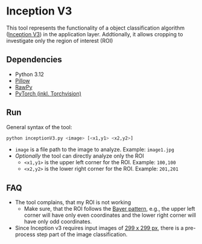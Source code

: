 
# Inception V3

This tool represents the functionality of a object classification algorithm ([Inception V3](https://docs.pytorch.org/vision/main/models/generated/torchvision.models.inception_v3.html#torchvision.models.inception_v3)) in the application layer. Addtionally, it allows cropping to investigate only the region of interest (ROI)

## Dependencies
* Python 3.12
* [Pillow](https://pypi.org/project/pillow/)
* [RawPy](https://pypi.org/project/rawpy/)
* [PyTorch (inkl. Torchvision)](https://pytorch.org/get-started/locally/)


## Run
General syntax of the tool:

```bash
python inceptionV3.py <image> [<x1,y1> <x2,y2>]
```

* `image` is a file path to the image to analyze. Example: `image1.jpg`
* _Optionally_ the tool can directly analyze only the ROI
    * `<x1,y1>` is the upper left corner for the ROI. Example: `100,100`
    * `<x2,y2>` is the lower right corner for the ROI. Example: `201,201`

## FAQ
* The tool complains, that my ROI is not working
    * Make sure, that the ROI follows the [Bayer pattern](https://en.wikipedia.org/wiki/Bayer_filter), e.g., the upper left corner will have only even coordinates and the lower right corner will have only odd coordinates.
* Since Inception v3 requires input images of [299 x 299 px](https://arxiv.org/pdf/1512.00567), there is a pre-process step part of the image classification.